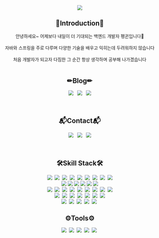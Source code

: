<div align=center>
    <img src="https://capsule-render.vercel.app/api?type=waving&color=55A1E7&height=220&section=header&text=BackEnd%20Developer%20Penguin🍀&fontSize=55&fontColor=FFFFFF"/>
</div>

<div align=center>
    <h2>🙌Introduction🙌</h2>
    안녕하세요~ 어제보다 내일이 더 기대되는 백엔드 개발자 펭귄입니다🐧<br><br>
    자바와 스프링을 주로 다루며 다양한 기술을 배우고 익히는데 두려워하지 않습니다<br><br>
    처음 개발자가 되고자 다짐한 그 순간 항상 생각하며 공부해 나가겠습니다<br><br>
    <h2>✏Blog✏</h2>
    <a href="https://vuddus526.tistory.com/"><img src="https://img.shields.io/badge/Tistory-000000?style=flat-square&logo=Tistory&logoColor=white"/></a>&nbsp;&nbsp;
    <a href="https://blog.naver.com/vuddus526"><img src="https://img.shields.io/badge/Naver-03C75A?style=flat-square&logo=Naver&logoColor=white"/></a>&nbsp;&nbsp;
    <a href="https://portfolio-of-penguin.notion.site/PyeongYeon-Cho-fbbca696bf064f45aa16a408672a45e7"><img src="https://img.shields.io/badge/Notion-FFFFFF?style=flat-square&logo=Notion&logoColor=black"/></a><br><br>
    <br>
    <h2>📬Contact📬</h2>
    <img src="https://img.shields.io/badge/KakaoTalk_ID : vuddus526-FFCD00?style=flat-square&logo=KakaoTalk&logoColor=black"/>&nbsp;&nbsp;
    <img src="https://img.shields.io/badge/Naver_Email : vuddus526@naver.com-03C75A?style=flat-square&logo=Naver&logoColor=white"/>&nbsp;&nbsp;
    <img src="https://img.shields.io/badge/Google_Email : vuddus526@gmail.com-EA4335?style=flat-square&logo=Gmail&logoColor=white"/><br><br>
    <br>
</div>
<div align=center>
    <h2>🛠Skill Stack🛠</h2>
    <img src="https://img.shields.io/badge/Python-13448F?style=flat-square&logo=Python&logoColor=white"/>&nbsp;
    <img src="https://img.shields.io/badge/JAVA-006272?style=flat-square&logo=JAVA&logoColor=white"/>&nbsp;
    <img src="https://img.shields.io/badge/Spring-13C100?style=flat-square&logo=Spring&logoColor=white"/>&nbsp;
    <img src="https://img.shields.io/badge/Spring Boot-6DB33F?style=flat-square&logo=Spring Boot&logoColor=white"/>&nbsp;
    <img src="https://img.shields.io/badge/JPA-8A8A8A?style=flat-square&logo=JSP&logoColor=white"/>&nbsp;
    <img src="https://img.shields.io/badge/JavaScript-F7DF1E?style=flat-square&logo=JavaScript&logoColor=white"/>&nbsp;
    <img src="https://img.shields.io/badge/HTML5-C71D23?style=flat-square&logo=HTML5&logoColor=white"/>&nbsp;
    <img src="https://img.shields.io/badge/CSS3-1572B6?style=flat-square&logo=CSS3&logoColor=white"/>&nbsp;
    <img src="https://img.shields.io/badge/Git-F05032?style=flat-square&logo=Git&logoColor=white"/>
    <br>
    <img src="https://img.shields.io/badge/Redis-DC382D?style=flat-square&logo=Redis&logoColor=white"/>
    <img src="https://img.shields.io/badge/GitHub Actions-2088FF?style=flat-square&logo=GitHub Actions&logoColor=white"/>
    <img src="https://img.shields.io/badge/Docker-2496ED?style=flat-square&logo=Docker&logoColor=white"/>
    <img src="https://img.shields.io/badge/Amazon EC2-FF9900?style=flat-square&logo=Amazon EC2&logoColor=white"/>
    <img src="https://img.shields.io/badge/Amazon RDS-527FFF?style=flat-square&logo=Amazon RDS&logoColor=white"/>
    <img src="https://img.shields.io/badge/Amazon S3-569A31?style=flat-square&logo=Amazon S3&logoColor=white"/>
    <br>
    <img src="https://img.shields.io/badge/JSON Web Tokens-A100FF?style=flat-square&logo=JSON Web Tokens&logoColor=white"/>&nbsp;
    <img src="https://img.shields.io/badge/jQuery-0769AD?style=flat-square&logo=jQuery&logoColor=white"/>&nbsp;
    <img src="https://img.shields.io/badge/JSON-FFFFFF?style=flat-square&logo=JSON&logoColor=black"/>&nbsp;
    <img src="https://img.shields.io/badge/AJAX-041E42?style=flat-square&logo=AJAX&logoColor=white"/>&nbsp;
    <img src="https://img.shields.io/badge/Spring Security-6DB33F?style=flat-square&logo=Spring Boot&logoColor=white"/>&nbsp;
    <img src="https://img.shields.io/badge/Apache Maven-C71A36?style=flat-square&logo=Apache Maven&logoColor=white"/>&nbsp;
    <img src="https://img.shields.io/badge/Gradle-02303A?style=flat-square&logo=Gradle&logoColor=white"/>&nbsp;
    <img src="https://img.shields.io/badge/Mybatis-FF3633?style=flat-square&logo=Mybatis&logoColor=white"/>&nbsp;
    <img src="https://img.shields.io/badge/JSP-8A8A8A?style=flat-square&logo=JSP&logoColor=white"/>
    <br>
    <img src="https://img.shields.io/badge/Apache Tomcat-F8DC75?style=flat-square&logo=Apache Tomcat&logoColor=white"/>&nbsp;
    <img src="https://img.shields.io/badge/MongoDB-47A248?style=flat-square&logo=MongoDB&logoColor=white"/>&nbsp;
    <img src="https://img.shields.io/badge/Bootstrap-7952B3?style=flat-square&logo=Bootstrap&logoColor=white"/>&nbsp;
    <img src="https://img.shields.io/badge/Oracle-FF3633?style=flat-square&logo=Oracle&logoColor=white"/>&nbsp;
    <img src="https://img.shields.io/badge/MySQL-4479A1?style=flat-square&logo=MySQL&logoColor=white"/>&nbsp;
    <img src="https://img.shields.io/badge/Linux-FCC624?style=flat-square&logo=Linux&logoColor=white"/>&nbsp;
    <img src="https://img.shields.io/badge/Amazon AWS-FF9900?style=flat-square&logo=Amazon AWS&logoColor=white"/>
    <br>
    <img src="https://img.shields.io/badge/GitHub-000000?style=flat-square&logo=GitHub&logoColor=white"/>&nbsp;
    <img src="https://img.shields.io/badge/Gather-5468FF?style=flat-square&logo=Gather&logoColor=white"/>&nbsp;
    <img src="https://img.shields.io/badge/Notion-FFFFFF?style=flat-square&logo=Notion&logoColor=black"/>&nbsp;
    <img src="https://img.shields.io/badge/Discord-5000B9?style=flat-square&logo=Discord&logoColor=white"/>&nbsp;
    <img src="https://img.shields.io/badge/Slack-4A154B?style=flat-square&logo=Slack&logoColor=white"/>&nbsp;
    <br>
    <h2>⚙Tools⚙</h2>
    <img src="https://img.shields.io/badge/IntelliJ IDEA-5468FF?style=flat-square&logo=IntelliJ IDEA&logoColor=white"/>&nbsp;
    <img src="https://img.shields.io/badge/PyCharm-77B829?style=flat-square&logo=PyCharm&logoColor=white"/>&nbsp;
    <img src="https://img.shields.io/badge/Eclipse IDE-2C2255?style=flat-square&logo=Eclipse IDE&logoColor=white"/>&nbsp;
    <img src="https://img.shields.io/badge/Visual Studio Code-007ACC?style=flat-square&logo=Visual Studio Code&logoColor=white"/>&nbsp;
    <img src="https://img.shields.io/badge/Sourcetree-0052CC?style=flat-square&logo=Sourcetree&logoColor=white"/>&nbsp;
</div>

<!--
**vuddus526/vuddus526** is a ✨ _special_ ✨ repository because its `README.md` (this file) appears on your GitHub profile.

Here are some ideas to get you started:

- 🔭 I’m currently working on ...
- 🌱 I’m currently learning ...
- 👯 I’m looking to collaborate on ...
- 🤔 I’m looking for help with ...
- 💬 Ask me about ...
- 📫 How to reach me: ...
- 😄 Pronouns: ...
- ⚡ Fun fact: ...
-->
